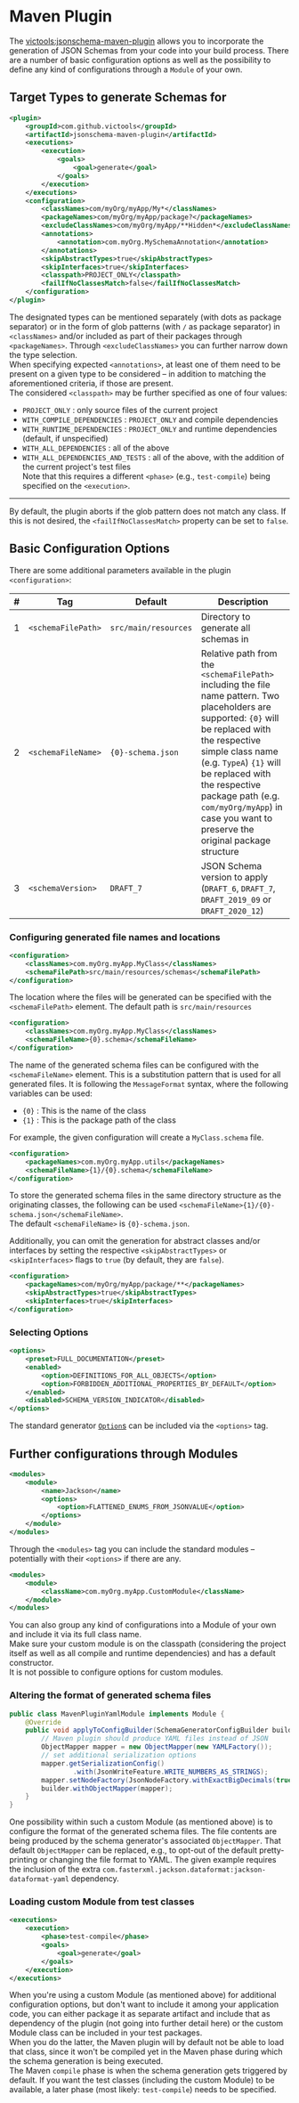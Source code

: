 # Maven Plugin
The [victools:jsonschema-maven-plugin](https://github.com/victools/jsonschema-generator/tree/master/jsonschema-maven-plugin) allows you to incorporate the generation of JSON Schemas from your code into your build process.
There are a number of basic configuration options as well as the possibility to define any kind of configurations through a `Module` of your own.

## Target Types to generate Schemas for
```xml
<plugin>
    <groupId>com.github.victools</groupId>
    <artifactId>jsonschema-maven-plugin</artifactId>
    <executions>
        <execution>
            <goals>
                <goal>generate</goal>
            </goals>
        </execution>
    </executions>
    <configuration>
        <classNames>com/myOrg/myApp/My*</classNames>
        <packageNames>com/myOrg/myApp/package?</packageNames>
        <excludeClassNames>com/myOrg/myApp/**Hidden*</excludeClassNames>
        <annotations>
            <annotation>com.myOrg.MySchemaAnnotation</annotation>
        </annotations>
        <skipAbstractTypes>true</skipAbstractTypes>
        <skipInterfaces>true</skipInterfaces>
        <classpath>PROJECT_ONLY</classpath>
        <failIfNoClassesMatch>false</failIfNoClassesMatch>
    </configuration>
</plugin>
```

The designated types can be mentioned separately (with dots as package separator) or in the form of glob patterns (with `/` as package separator) in `<classNames>` and/or included as part of their packages through `<packageNames>`. Through `<excludeClassNames>` you can further narrow down the type selection.   
When specifying expected `<annotations>`, at least one of them need to be present on a given type to be considered – in addition to matching the aforementioned criteria, if those are present.   
The considered `<classpath>` may be further specified as one of four values:
- `PROJECT_ONLY` : only source files of the current project
- `WITH_COMPILE_DEPENDENCIES` : `PROJECT_ONLY` and compile dependencies
- `WITH_RUNTIME_DEPENDENCIES` : `PROJECT_ONLY` and runtime dependencies (default, if unspecified)
- `WITH_ALL_DEPENDENCIES` : all of the above
- `WITH_ALL_DEPENDENCIES_AND_TESTS` : all of the above, with the addition of the current project's test files  
  Note that this requires a different `<phase>` (e.g., `test-compile`) being specified on the `<execution>`.
----

By default, the plugin aborts if the glob pattern does not match any class. If this is not desired, the `<failIfNoClassesMatch>` property can be set to `false`.

## Basic Configuration Options
There are some additional parameters available in the plugin `<configuration>`:

| #   | Tag                | Default              | Description                                                                                                                                                                                                                                                                                                                         |
|-----|--------------------|----------------------|-------------------------------------------------------------------------------------------------------------------------------------------------------------------------------------------------------------------------------------------------------------------------------------------------------------------------------------|
| 1   | `<schemaFilePath>` | `src/main/resources` | Directory to generate all schemas in                                                                                                                                                                                                                                                                                                |
| 2   | `<schemaFileName>` | `{0}-schema.json`    | Relative path from the `<schemaFilePath>` including the file name pattern. Two placeholders are supported: `{0}` will be replaced with the respective simple class name (e.g. `TypeA`) `{1}` will be replaced with the respective package path (e.g. `com/myOrg/myApp`) in case you want to preserve the original package structure |
| 3   | `<schemaVersion>`  | `DRAFT_7`            | JSON Schema version to apply (`DRAFT_6`, `DRAFT_7`, `DRAFT_2019_09` or `DRAFT_2020_12`)                                                                                                                                                                                                                                             |


### Configuring generated file names and locations
```xml
<configuration>
    <classNames>com.myOrg.myApp.MyClass</classNames>
    <schemaFilePath>src/main/resources/schemas</schemaFilePath>
</configuration>
```
The location where the files will be generated can be specified with the `<schemaFilePath>` element.
The default path is `src/main/resources`

```xml
<configuration>
    <classNames>com.myOrg.myApp.MyClass</classNames>
    <schemaFileName>{0}.schema</schemaFileName>
</configuration>
```
The name of the generated schema files can be configured with the `<schemaFileName>` element.
This is a substitution pattern that is used for all generated files. It is following the `MessageFormat` syntax,
where the following variables can be used:
 - `{0}` : This is the name of the class
 - `{1}` : This is the package path of the class

For example, the given configuration will create a `MyClass.schema` file.

```xml
<configuration>
    <packageNames>com.myOrg.myApp.utils</packageNames>
    <schemaFileName>{1}/{0}.schema</schemaFileName>
</configuration>
```
To store the generated schema files in the same directory structure as the originating classes, the following can be used `<schemaFileName>{1}/{0}-schema.json</schemaFileName>`.   
The default `<schemaFileName>` is `{0}-schema.json`.

Additionally, you can omit the generation for abstract classes and/or interfaces by setting the respective `<skipAbstractTypes>` or `<skipInterfaces>` flags to `true` (by default, they are `false`).
```xml
<configuration>
    <packageNames>com/myOrg/myApp/package/**</packageNames>
    <skipAbstractTypes>true</skipAbstractTypes>
    <skipInterfaces>true</skipInterfaces>
</configuration>
```

### Selecting Options

```xml
<options>
    <preset>FULL_DOCUMENTATION</preset>
    <enabled>
        <option>DEFINITIONS_FOR_ALL_OBJECTS</option>
        <option>FORBIDDEN_ADDITIONAL_PROPERTIES_BY_DEFAULT</option>
    </enabled>
    <disabled>SCHEMA_VERSION_INDICATOR</disabled>
</options>
```

The standard generator [`Option`s](#generator-options) can be included via the `<options>` tag.

## Further configurations through Modules
```xml
<modules>
    <module>
        <name>Jackson</name>
        <options>
            <option>FLATTENED_ENUMS_FROM_JSONVALUE</option>
        </options>
    </module>
</modules>
```

Through the `<modules>` tag you can include the standard modules – potentially with their `<options>` if there are any.

```xml
<modules>
    <module>
        <className>com.myOrg.myApp.CustomModule</className>
    </module>
</modules>
```

You can also group any kind of configurations into a Module of your own and include it via its full class name.   
Make sure your custom module is on the classpath (considering the project itself as well as all compile and runtime dependencies) and has a default constructor.    
It is not possible to configure options for custom modules.

### Altering the format of generated schema files

```java
public class MavenPluginYamlModule implements Module {
    @Override
    public void applyToConfigBuilder(SchemaGeneratorConfigBuilder builder) {
        // Maven plugin should produce YAML files instead of JSON
        ObjectMapper mapper = new ObjectMapper(new YAMLFactory());
        // set additional serialization options
        mapper.getSerializationConfig()
                .with(JsonWriteFeature.WRITE_NUMBERS_AS_STRINGS);
        mapper.setNodeFactory(JsonNodeFactory.withExactBigDecimals(true));
        builder.withObjectMapper(mapper);
    }
}
```

One possibility within such a custom Module (as mentioned above) is to configure the format of the generated schema files.
The file contents are being produced by the schema generator's associated `ObjectMapper`.
That default `ObjectMapper` can be replaced, e.g., to opt-out of the default pretty-printing or changing the file format to YAML.
The given example requires the inclusion of the extra `com.fasterxml.jackson.dataformat:jackson-dataformat-yaml` dependency.

### Loading custom Module from test classes

```xml
<executions>
    <execution>
        <phase>test-compile</phase>
        <goals>
            <goal>generate</goal>
        </goals>
    </execution>
</executions>
```

When you're using a custom Module (as mentioned above) for additional configuration options, but don't want to include it among your application code,
you can either package it as separate artifact and include that as dependency of the plugin (not going into further detail here)
or the custom Module class can be included in your test packages.  
When you do the latter, the Maven plugin will by default not be able to load that class, since it won't be compiled yet in the Maven phase during which the schema generation is being executed.  
The Maven `compile` phase is when the schema generation gets triggered by default.
If you want the test classes (including the custom Module) to be available, a later phase (most likely: `test-compile`) needs to be specified.

